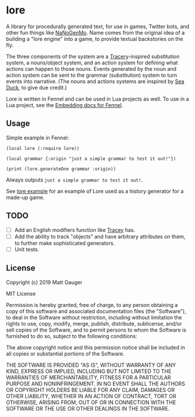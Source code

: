 # lore

A library for procedurally generated text, for use in games, Twitter bots, and other fun things like [NaNoGenMo](https://github.com/NaNoGenMo/). Name comes from the original idea of a building a "lore engine" into a game, to provide textual backstories on the fly.

The three components of the system are a [Tracery](tracery.io)-inspired substitution system, a nouns/object system, and an action system for defining what actions can happen to those nouns. Events generated by the noun and action system can be sent to the grammar (substitution) system to turn events into narrative. (The nouns and actions systems are inspired by [Sea Duck](https://github.com/aparrish/seaduck), to give due credit.)

Lore is written in Fennel and can be used in Lua projects as well. To use in a Lua project, see the [Embedding docs for Fennel](https://fennel-lang.org/tutorial#embedding).


## Usage

Simple example in Fennel:

```
(local lore (:require lore))

(local grammar {:origin "just a simple grammar to test it out!"})

(print (lore.generateOne grammar :origin))
```

Always outputs `just a simple grammar to test it out!`.

See [lore example](https://github.com/mathias/lore-example) for an example of Lore used as a history generator for a made-up game.

## TODO

- [ ] Add an English modifiers function like [Tracey](tracery.io) has.
- [ ] Add the ability to track "objects" and have arbitrary attributes on them, to further make sophisticated generators.
- [ ] Unit tests.

## License

Copyright (c) 2019 Matt Gauger

MIT License

Permission is hereby granted, free of charge, to any person obtaining a copy of this software and associated documentation files (the "Software"), to deal in the Software without restriction, including without limitation the rights to use, copy, modify, merge, publish, distribute, sublicense, and/or sell copies of the Software, and to permit persons to whom the Software is furnished to do so, subject to the following conditions:

The above copyright notice and this permission notice shall be included in all copies or substantial portions of the Software.

THE SOFTWARE IS PROVIDED "AS IS", WITHOUT WARRANTY OF ANY KIND, EXPRESS OR IMPLIED, INCLUDING BUT NOT LIMITED TO THE WARRANTIES OF MERCHANTABILITY, FITNESS FOR A PARTICULAR PURPOSE AND NONINFRINGEMENT. IN NO EVENT SHALL THE AUTHORS OR COPYRIGHT HOLDERS BE LIABLE FOR ANY CLAIM, DAMAGES OR OTHER LIABILITY, WHETHER IN AN ACTION OF CONTRACT, TORT OR OTHERWISE, ARISING FROM, OUT OF OR IN CONNECTION WITH THE SOFTWARE OR THE USE OR OTHER DEALINGS IN THE SOFTWARE.